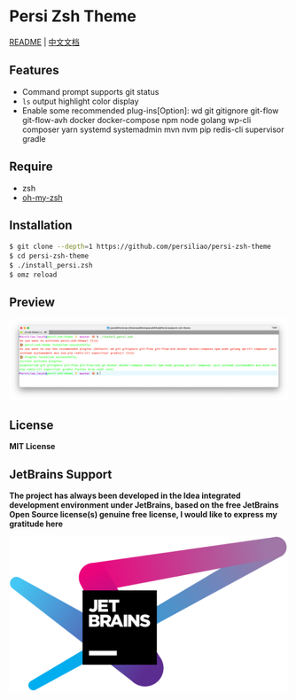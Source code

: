 # Persi Zsh Theme

[README](/README.md "README") | [中文文档](/README_zh.md "中文文档")

## Features
  * Command prompt supports git status 
  * `ls` output highlight color display
  * Enable some recommended plug-ins[Option]: wd git gitignore git-flow git-flow-avh docker docker-compose npm node golang wp-cli composer yarn systemd systemadmin mvn nvm pip redis-cli supervisor gradle

## Require

- zsh
- [oh-my-zsh](https://github.com/ohmyzsh/ohmyzsh "oh-my-zsh")

## Installation

```sh
$ git clone --depth=1 https://github.com/persiliao/persi-zsh-theme
$ cd persi-zsh-theme
$ ./install_persi.zsh
$ omz reload
```

## Preview

![Preview](screenshot.png)

## License

**MIT License**

## JetBrains Support

**The project has always been developed in the Idea integrated development environment under JetBrains, based on the
free JetBrains Open Source license(s) genuine free license, I would like to express my gratitude here**

![Jetbrains](https://github.com/persiliao/static-resources/blob/master/jetbrains-logos/jetbrains-variant-4.svg)
